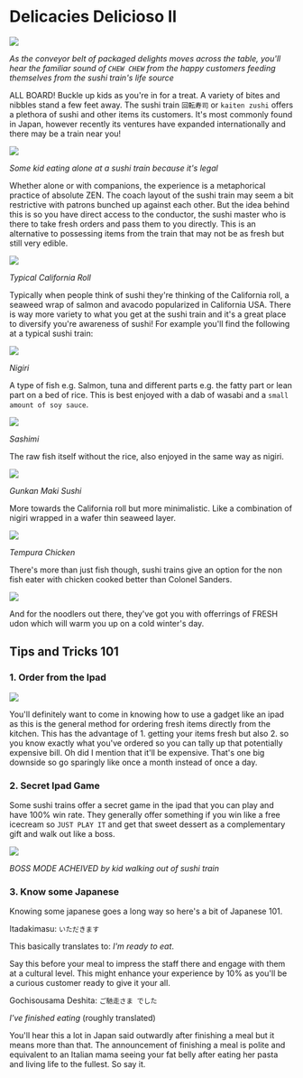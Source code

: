 # Delicacies Delicioso II

<img src="https://whatsonblog.melbourne.vic.gov.au/wp-content/uploads/2019/08/IMG_0958.jpg"/>

*As the conveyor belt of packaged delights moves across the table, you'll hear the familiar sound of `CHEW CHEW` from the happy customers feeding themselves from the sushi train's life source*

ALL BOARD! Buckle up kids as you're in for a treat. A variety of bites and nibbles stand a few feet away. The sushi train `回転寿司` or `kaiten zushi` offers a plethora of sushi and other items its customers. It's most commonly found in Japan, however recently its ventures have expanded internationally and there may be a train near you!

<img src="https://www.weekendnotes.com/im/000/08/hero-sushi-canberra-act-sushi-sushi-train-restuara21.jpg"/>

*Some kid eating alone at a sushi train because it's legal*

Whether alone or with companions, the experience is a metaphorical practice of absolute ZEN. The coach layout of the sushi train may seem a bit restrictive with patrons bunched up against each other. But the idea behind this is so you have direct access to the conductor, the sushi master who is there to take fresh orders and pass them to you directly. This is an alternative to possessing items from the train that may not be as fresh but still very edible.

<img src="https://www.wholesomeyum.com/wp-content/uploads/2017/10/wholesomeyum-keto-low-carb-sushi-rolls-recipe-without-rice-healthy-5-ingredients-2.jpg"/>

*Typical California Roll*

Typically when people think of sushi they're thinking of the California roll, a seaweed wrap of salmon and avacodo popularized in California USA. There is way more variety to what you get at the sushi train and it's a great place to diversify you're awareness of sushi! For example you'll find the following at a typical sushi train:

<img src="https://cdn.tasteatlas.com/images/dishes/7ff89cab5d8a436c8612e86980fea3ff.jpg?w=600&h=450"/>

*Nigiri*

A type of fish e.g. Salmon, tuna and different parts e.g. the fatty part or lean part on a bed of rice. This is best enjoyed with a dab of wasabi and a `small amount of soy sauce`. 

<img src="https://images.immediate.co.uk/production/volatile/sites/30/2020/02/sashimi-c123df7.jpg?quality=90&resize=960,872"/>

*Sashimi*

The raw fish itself without the rice, also enjoyed in the same way as nigiri.


<img src="https://cookingwithdog.com/wp-content/uploads/2019/09/gunkanmaki-00.jpg"/>

*Gunkan Maki Sushi*

More towards the California roll but more minimalistic. Like a combination of nigiri wrapped in a wafer thin seaweed layer.

<img src="https://getoutwithkids.com.au/wp-content/uploads/2019/09/Sushi-Train-6.jpg"/>

*Tempura Chicken*

There's more than just fish though, sushi trains give an option for the non fish eater with chicken cooked better than Colonel Sanders.

<img src="https://www.justonecookbook.com/wp-content/uploads/2015/11/Niku-Udon-500x375.jpg"/>

And for the noodlers out there, they've got you with offerrings of FRESH udon which will warm you up on a cold winter's day.

## Tips and Tricks 101

### 1. Order from the Ipad

<img src="https://media-cdn.tripadvisor.com/media/photo-s/14/eb/f3/5d/ipad-ordering-system.jpg"/>

You'll definitely want to come in knowing how to use a gadget like an ipad as this is the general method for ordering fresh items directly from the kitchen. This has the advantage of 1. getting your items fresh but also 2. so you know exactly what you've ordered so you can tally up that potentially expensive bill. Oh did I mention that it'll be expensive. That's one big downside so go sparingly like once a month instead of once a day. 

### 2. Secret Ipad Game

Some sushi trains offer a secret game in the ipad that you can play and have 100% win rate. They generally offer something if you win like a free icecream so `JUST PLAY IT` and get that sweet dessert as a complementary gift and walk out like a boss. 

<img src="https://i.pinimg.com/originals/ee/09/c2/ee09c231e6e7bb2abee30cd200fc2972.jpg"/>

*BOSS MODE ACHEIVED by kid walking out of sushi train*

### 3. Know some Japanese

Knowing some japanese goes a long way so here's a bit of Japanese 101.

Itadakimasu: `いただきます`

This basically translates to: *I'm ready to eat*.

Say this before your meal to impress the staff there and engage with them at a cultural level. This might enhance your experience by 10% as you'll be a curious customer ready to give it your all. 

Gochisousama Deshita: `ご馳走さま でした`

*I've finished eating*  (roughly translated)

You'll hear this a lot in Japan said outwardly after finishing a meal but it means more than that. The announcement of finishing a meal is polite and equivalent to an Italian mama seeing your fat belly after eating her pasta and living life to the fullest. So say it.


